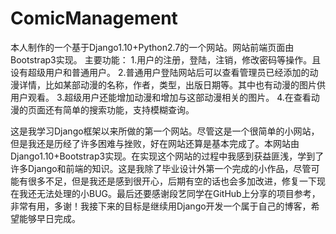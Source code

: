 # ComicManagement

本人制作的一个基于Django1.10+Python2.7的一个网站。网站前端页面由Bootstrap3实现。
主要功能：
1.用户的注册，登陆，注销，修改密码等操作。且设有超级用户和普通用户。
2.普通用户登陆网站后可以查看管理员已经添加的动漫详情，比如某部动漫的名称，作者，类型，出版日期等。其中也有动漫的图片供用户观看。
3.超级用户还能增加动漫和增加与这部动漫相关的图片。
4.在查看动漫的页面还有简单的搜索功能，支持模糊查询。



这是我学习Django框架以来所做的第一个网站。尽管这是一个很简单的小网站，但是我还是历经了许多困难与挫败，好在网站还算是基本完成了。本网站由Django1.10+Bootstrap3实现。在实现这个网站的过程中我感到获益匪浅，学到了许多Django和前端的知识。这是我除了毕业设计外第一个完成的小作品，尽管可能有很多不足，但是我还是感到很开心，后期有空的话也会多加改进，修复一下现在我还无法处理的小BUG。最后还要感谢段艺同学在GitHub上分享的项目参考，非常有用，多谢！我接下来的目标是继续用Django开发一个属于自己的博客，希望能够早日完成。

